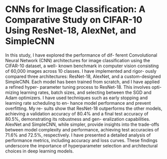 # CNNs for Image Classification: A Comparative Study on CIFAR-10 Using ResNet-18, AlexNet, and SimpleCNN

In this study, I have explored the performance of dif- ferent Convolutional Neural Network (CNN) architectures for image classification using the CIFAR-10 dataset, a well- known benchmark in computer vision consisting of 60,000 images across 10 classes. I have implemented and rigor- ously compared three architectures: ResNet-18, AlexNet, and a custom-designed SimpleCNN. Each model has been trained from scratch, and I have applied a refined hyper- parameter tuning process to ResNet-18. This involves opti- mizing learning rates, batch sizes, and selecting between the SGD and Adam optimizers. I have used techniques such as early stopping and learning rate scheduling to en- hance model performance and prevent overfitting. My re- sults show that ResNet-18 outperforms the other models, achieving a validation accuracy of 80.4% and a final test accuracy of 80.5%, demonstrating its robustness and gen- eralization capabilities. AlexNet and SimpleCNN, while simpler, provide insights into the trade-offs between model complexity and performance, achieving test accuracies of 71.6% and 72.5%, respectively. I have presented a detailed analysis of performance metrics, including accuracy and loss curves. These findings underscore the importance of hyperparameter selection and architectural choices in deep learning models.
